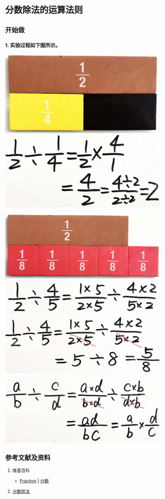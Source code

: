 # 分数除法的运算法则

## 开始做

### 1. 实验过程如下图所示。

![](/images/数轴/可比数和不可比数/分数除法的运算法则/1a1.jpg)
![](/images/数轴/可比数和不可比数/分数除法的运算法则/1a2.jpg)

![](/images/数轴/可比数和不可比数/分数除法的运算法则/2a1.jpg)
![](/images/数轴/可比数和不可比数/分数除法的运算法则/2a2.jpg)
![](/images/数轴/可比数和不可比数/分数除法的运算法则/2a3.jpg)

![](/images/数轴/可比数和不可比数/分数除法的运算法则/3a1.jpg)

## 参考文献及资料

1. 维基百科
	- [Fraction](https://en.wikipedia.org/wiki/Fraction) | [分数](https://zh.wikipedia.org/wiki/%E5%88%86%E6%95%B8) 

2. [分数除法](https://baike.baidu.com/item/%E5%88%86%E6%95%B0%E9%99%A4%E6%B3%95) 

